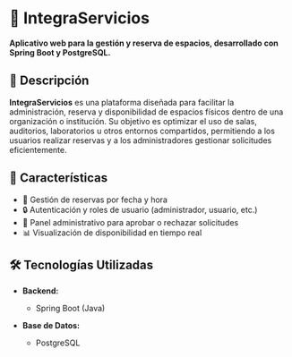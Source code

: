 # 🏢 IntegraServicios

**Aplicativo web para la gestión y reserva de espacios, desarrollado con Spring Boot y PostgreSQL.**

## 📝 Descripción

**IntegraServicios** es una plataforma diseñada para facilitar la administración, reserva y disponibilidad de espacios físicos dentro de una organización o institución. Su objetivo es optimizar el uso de salas, auditorios, laboratorios u otros entornos compartidos, permitiendo a los usuarios realizar reservas y a los administradores gestionar solicitudes eficientemente.

## 🚀 Características

- 📅 Gestión de reservas por fecha y hora
- 🔒 Autenticación y roles de usuario (administrador, usuario, etc.)
- 📌 Panel administrativo para aprobar o rechazar solicitudes
- 📊 Visualización de disponibilidad en tiempo real

## 🛠️ Tecnologías Utilizadas

- **Backend:**
  - Spring Boot (Java)

- **Base de Datos:**
  - PostgreSQL
